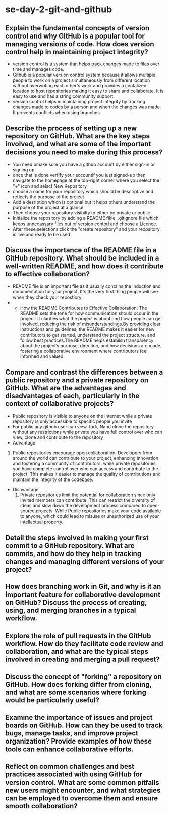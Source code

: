 # se-day-2-git-and-github
## Explain the fundamental concepts of version control and why GitHub is a popular tool for managing versions of code. How does version control help in maintaining project integrity?
- version control is a system that helps track changes made to files over time and manages code.
- Github is a popular version control system because it allows multiple people to work on a project simultaneously from different location without overwriting each other's work and provides a centalized location to host repositories making it easy to share and collaborate. It is easy to use and has a string community support.
- version control helps in maintaining project integrity by tracking changes made to codes by a person and when the changes was made. It prevents conflicts when using branches.
## Describe the process of setting up a new repository on GitHub. What are the key steps involved, and what are some of the important decisions you need to make during this process?
- You need omake sure you have a github account by either sign-in or signing up
- once that is done verfify your accountif you just signed-up then navigate to the homepage at the top-right corner where you select the "+" icon and selsct New Repository
- choose a name for your repository which should be descriptive and reflects the purpose of the project
- Add a desription which is optional but it helps others understand the purpose of the project at a glance
- Then choose your repository visibilty to either be private or public
- Initialize the repository by adding a README fikle, .gitignore file which keeps unnecassary files out of version contorl and choose a Licence.
- After these selections click the "create repository" and your reopsitory is live and ready to be used 
## Discuss the importance of the README file in a GitHub repository. What should be included in a well-written README, and how does it contribute to effective collaboration?
- README file is an important file as it usually contains the induction and documentation for your project. It's the very first thing people will see when they check your repostiory
- - How the README Contributes to Effective Collaboration: The README sets the tone for how communication should occur in the project. It clarifies what the project is about and how people can get involved, reducing the risk of misunderstandings.By providing clear instructions and guidelines, the README makes it easier for new contributors to get started, understand the project structure, and follow best practices.The README helps establish transparency about the project’s purpose, direction, and how decisions are made, fostering a collaborative environment where contributors feel informed and valued.
## Compare and contrast the differences between a public repository and a private repository on GitHub. What are the advantages and disadvantages of each, particularly in the context of collaborative projects?
- Public repository is visible to anyone on the internet while a private repository is only accessible to specific people you invite
- For public any github user can view, fork, Nand clone the repository without any restrictions while private you have full control over who can view, clone and contribute to the repository
- Advantage
1) Public repositories encourage open collaboration. Developers from around the world can contribute to your project, enhancing innovation and fostering a community of contributors. while private repositories you have complete control over who can access and contribute to the project. This makes it easier to manage the quality of contributions and maintain the integrity of the codebase.
- Disavantage
  1) Private repositories limit the potential for collaboration since only invited members can contribute. This can restrict the diversity of ideas and slow down the development process compared to open-source projects. While Public repositories make your code available to anyone, which could lead to misuse or unauthorized use of your intellectual property.

## Detail the steps involved in making your first commit to a GitHub repository. What are commits, and how do they help in tracking changes and managing different versions of your project?

## How does branching work in Git, and why is it an important feature for collaborative development on GitHub? Discuss the process of creating, using, and merging branches in a typical workflow.

## Explore the role of pull requests in the GitHub workflow. How do they facilitate code review and collaboration, and what are the typical steps involved in creating and merging a pull request?

## Discuss the concept of "forking" a repository on GitHub. How does forking differ from cloning, and what are some scenarios where forking would be particularly useful?

## Examine the importance of issues and project boards on GitHub. How can they be used to track bugs, manage tasks, and improve project organization? Provide examples of how these tools can enhance collaborative efforts.

## Reflect on common challenges and best practices associated with using GitHub for version control. What are some common pitfalls new users might encounter, and what strategies can be employed to overcome them and ensure smooth collaboration?
